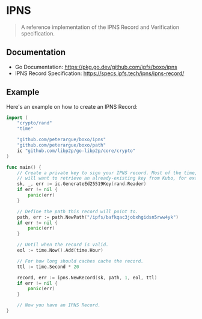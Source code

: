 # IPNS

> A reference implementation of the IPNS Record and Verification specification.

## Documentation

- Go Documentation: https://pkg.go.dev/github.com/ipfs/boxo/ipns
- IPNS Record Specification: https://specs.ipfs.tech/ipns/ipns-record/

## Example

Here's an example on how to create an IPNS Record:

```go
import (
	"crypto/rand"
	"time"

	"github.com/peterargue/boxo/ipns"
	"github.com/peterargue/boxo/path"
	ic "github.com/libp2p/go-libp2p/core/crypto"
)

func main() {
	// Create a private key to sign your IPNS record. Most of the time, you
	// will want to retrieve an already-existing key from Kubo, for example.
	sk, _, err := ic.GenerateEd25519Key(rand.Reader)
	if err != nil {
		panic(err)
	}

	// Define the path this record will point to.
	path, err := path.NewPath("/ipfs/bafkqac3jobxhgidsn5rww4yk")
	if err != nil {
		panic(err)
	}

	// Until when the record is valid.
	eol := time.Now().Add(time.Hour)

	// For how long should caches cache the record.
	ttl := time.Second * 20

	record, err := ipns.NewRecord(sk, path, 1, eol, ttl)
	if err != nil {
		panic(err)
	}

	// Now you have an IPNS Record.
}
```
